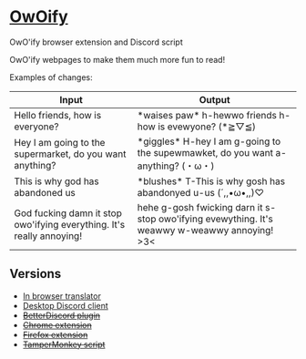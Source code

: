 # [OwOify](https://aqua-lzma.github.io/OwOify/)
OwO'ify browser extension and Discord script

OwO'ify webpages to make them much more fun to read!

Examples of changes:

Input | Output
--- | ---
Hello friends, how is everyone? | \*waises paw* h-hewwo friends h-how is evewyone? (\*≧▽≦)
Hey I am going to the supermarket, do you want anything? | \*giggles* H-hey I am g-going to the supewmawket, do you want a-anything? (・ω・)
This is why god has abandoned us | \*blushes* T-This is why gosh has abandonyed  u-us (´,,•ω•,,)♡
God fucking damn it stop owo'ifying everything. It's really annoying! | hehe g-gosh fwicking darn it s-stop owo'ifying evewything. It's weawwy w-weawwy annoying! >3<

## Versions

- [In browser translator](https://aqua-lzma.github.io/OwOify)
- [Desktop Discord client](https://aqua-lzma.github.io/OwOify/discord)
- ~~[BetterDiscord plugin]()~~
- ~~[Chrome extension]()~~
- ~~[Firefox extension]()~~
- ~~[TamperMonkey script]()~~
